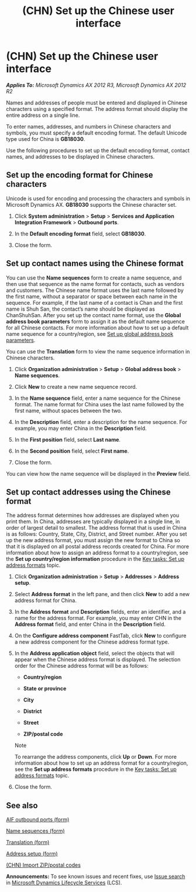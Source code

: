 ﻿---
title: (CHN) Set up the Chinese user interface
TOCTitle: (CHN) Set up the Chinese user interface
ms:assetid: 022a82d8-1c1d-413e-b4b0-f0b73a48253b
ms:mtpsurl: https://technet.microsoft.com/en-us/library/JJ663984(v=AX.60)
ms:contentKeyID: 49384570
ms.date: 04/18/2014
mtps_version: v=AX.60
f1_keywords:
- user interface
- Chinese
---

# (CHN) Set up the Chinese user interface 


_**Applies To:** Microsoft Dynamics AX 2012 R3, Microsoft Dynamics AX 2012 R2_

Names and addresses of people must be entered and displayed in Chinese characters using a specified format. The address format should display the entire address on a single line.

To enter names, addresses, and numbers in Chinese characters and symbols, you must specify a default encoding format. The default Unicode type used for China is **GB18030**.

Use the following procedures to set up the default encoding format, contact names, and addresses to be displayed in Chinese characters.

## Set up the encoding format for Chinese characters

Unicode is used for encoding and processing the characters and symbols in Microsoft Dynamics AX. **GB18030** supports the Chinese character set.

1.  Click **System administration** \> **Setup** \> **Services and Application Integration Framework** \> **Outbound ports**.

2.  In the **Default encoding format** field, select **GB18030**.

3.  Close the form.

## Set up contact names using the Chinese format

You can use the **Name sequences** form to create a name sequence, and then use that sequence as the name format for contacts, such as vendors and customers. The Chinese name format uses the last name followed by the first name, without a separator or space between each name in the sequence. For example, if the last name of a contact is Chan and the first name is Shuh San, the contact’s name should be displayed as ChanShuhSan. After you set up the contact name format, use the **Global address book parameters** form to assign it as the default name sequence for all Chinese contacts. For more information about how to set up a default name sequence for a country/region, see [Set up global address book parameters](set-up-global-address-book-parameters.md).

You can use the **Translation** form to view the name sequence information in Chinese characters.

1.  Click **Organization administration** \> **Setup** \> **Global address book** \> **Name sequences**.

2.  Click **New** to create a new name sequence record.

3.  In the **Name sequence** field, enter a name sequence for the Chinese format. The name format for China uses the last name followed by the first name, without spaces between the two.

4.  In the **Description** field, enter a description for the name sequence. For example, you may enter China in the **Description** field.

5.  In the **First position** field, select **Last name**.

6.  In the **Second position** field, select **First name**.

7.  Close the form.

You can view how the name sequence will be displayed in the **Preview** field.

## Set up contact addresses using the Chinese format

The address format determines how addresses are displayed when you print them. In China, addresses are typically displayed in a single line, in order of largest detail to smallest. The address format that is used in China is as follows: Country, State, City, District, and Street number. After you set up the new address format, you must assign the new format to China so that it is displayed on all postal address records created for China. For more information about how to assign an address format to a country/region, see the **Set up country/region information** procedure in the [Key tasks: Set up address formats](key-tasks-set-up-address-formats.md) topic.

1.  Click **Organization administration** \> **Setup** \> **Addresses** \> **Address setup**.

2.  Select **Address format** in the left pane, and then click **New** to add a new address format for China.

3.  In the **Address format** and **Description** fields, enter an identifier, and a name for the address format. For example, you may enter CHN in the **Address format** field, and enter China in the **Description** field.

4.  On the **Configure address component** FastTab, click **New** to configure a new address component for the Chinese address format type.

5.  In the **Address application object** field, select the objects that will appear when the Chinese address format is displayed. The selection order for the Chinese address format will be as follows:
    
      - **Country/region**
    
      - **State or province**
    
      - **City**
    
      - **District**
    
      - **Street**
    
      - **ZIP/postal code**
    

    > [!NOTE]
    > <P>To rearrange the address components, click <STRONG>Up</STRONG> or <STRONG>Down</STRONG>. For more information about how to set up an address format for a country/region, see the <STRONG>Set up address formats</STRONG> procedure in the <A href="key-tasks-set-up-address-formats.md">Key tasks: Set up address formats</A> topic.</P>



6.  Close the form.

## See also

[AIF outbound ports (form)](https://technet.microsoft.com/en-us/library/hh227495\(v=ax.60\))

[Name sequences (form)](https://technet.microsoft.com/en-us/library/hh209673\(v=ax.60\))

[Translation (form)](https://technet.microsoft.com/en-us/library/hh370703\(v=ax.60\))

[Address setup (form)](https://technet.microsoft.com/en-us/library/hh209301\(v=ax.60\))

[(CHN) Import ZIP/postal codes](chn-import-zip-postal-codes.md)

  
**Announcements:** To see known issues and recent fixes, use [Issue search](http://go.microsoft.com/fwlink/?linkid=389258) in [Microsoft Dynamics Lifecycle Services](http://go.microsoft.com/fwlink/?linkid=306505) (LCS).

